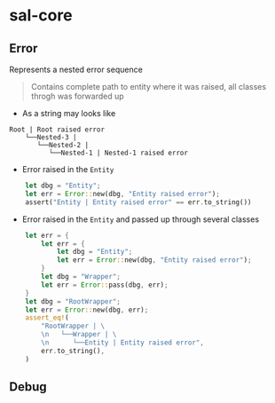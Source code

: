# sal-core

## Error

Represents a nested error sequence

> Contains complete path to entity where it was raised, all classes throgh was forwarded up

- As a string may looks like
```log
Root | Root raised error 
    └──Nested-3 | 
       └──Nested-2 | 
          └──Nested-1 | Nested-1 raised error
```

- Error raised in the `Entity`

```rust
    let dbg = "Entity";
    let err = Error::new(dbg, "Entity raised error");
    assert("Entity | Entity raised error" == err.to_string())
```

- Error raised in the `Entity` and passed up through several classes

```rust
    let err = {
        let err = {
            let dbg = "Entity";
            let err = Error::new(dbg, "Entity raised error");
        }
        let dbg = "Wrapper";
        let err = Error::pass(dbg, err);
    }
    let dbg = "RootWrapper";
    let err = Error::new(dbg, err);
    assert_eq!(
        "RootWrapper | \
        \n   └──Wrapper | \
        \n      └──Entity | Entity raised error",
        err.to_string(),
    )
```

## Debug
